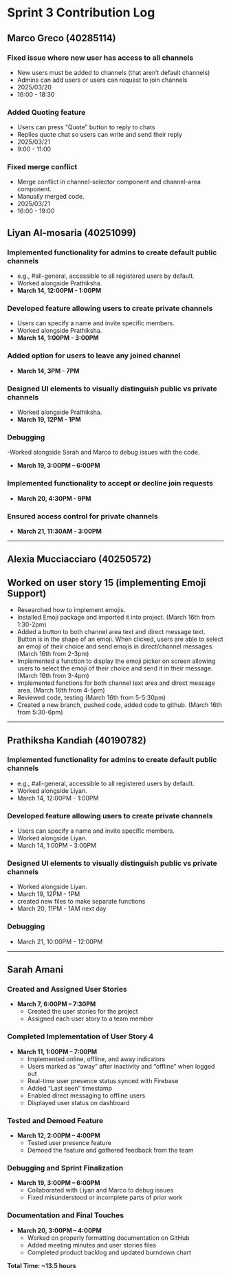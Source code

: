 # Sprint 3 Contribution Log

## Marco Greco (40285114)

### Fixed issue where new user has access to all channels
- New users must be added to channels (that aren’t default channels)
- Admins can add users or users can request to join channels
- 2025/03/20
- 16:00 - 18:30
### Added Quoting feature
- Users can press “Quote” button to reply to chats
- Replies quote chat so users can write and send their reply
- 2025/03/21
- 9:00 - 11:00
### Fixed merge conflict
- Merge conflict in channel-selector component and channel-area component.
- Manually merged code.
- 2025/03/21
- 16:00 - 19:00


## Liyan Al-mosaria (40251099)

### Implemented functionality for admins to create default public channels
- e.g., #all-general, accessible to all registered users by default.
- Worked alongside Prathiksha.
- **March 14, 12:00PM - 1:00PM**  
  
### Developed feature allowing users to create private channels
- Users can specify a name and invite specific members.
- Worked alongside Prathiksha.
- **March 14, 1:00PM - 3:00PM**  
   
### Added option for users to leave any joined channel
- **March 14, 3PM - 7PM**

### Designed UI elements to visually distinguish public vs private channels
- Worked alongside Prathiksha.
- **March 19, 12PM - 1PM**

### Debugging
-Worked alongside Sarah and Marco to debug issues with the code. 
- **March 19, 3:00PM – 6:00PM**  

### Implemented functionality to accept or decline join requests
- **March 20, 4:30PM - 9PM**  

### Ensured access control for private channels
- **March 21, 11:30AM - 3:00PM**  
  
  
---

## Alexia Mucciacciaro (40250572)

## Worked on user story 15 (implementing Emoji Support)
- Researched how to implement emojis. 
- Installed Emoji package and imported it into project. (March 16th from 1:30-2pm)
- Added a button to both channel area text and direct message text. Button is in the shape of an emoji. When clicked, users are able to select an emoji of their choice and send emojis in direct/channel messages. (March 16th from 2-3pm)
- Implemented a function to display the emoji picker on screen allowing users to select the emoji of their choice and send it in their message. (March 16th from 3-4pm)
- Implemented functions for both channel text area and direct message area. (March 16th from 4-5pm)
- Reviewed code, testing (March 16th from 5-5:30pm)
- Created a new branch, pushed code, added code to github. (March 16th from 5:30-6pm)

---

## Prathiksha Kandiah (40190782)

### Implemented functionality for admins to create default public channels
- e.g., #all-general, accessible to all registered users by default.
- Worked alongside Liyan.
- March 14, 12:00PM - 1:00PM

### Developed feature allowing users to create private channels
- Users can specify a name and invite specific members.
- Worked alongside Liyan.
- March 14, 1:00PM - 3:00PM

### Designed UI elements to visually distinguish public vs private channels
- Worked alongside Liyan.
- March 19, 12PM - 1PM
- created new files to make separate functions
- March 20, 11PM - 1AM next day

### Debugging
- March 21, 10:00PM – 12:00PM

---

## Sarah Amani

### Created and Assigned User Stories  
- **March 7, 6:00PM – 7:30PM**  
  - Created the user stories for the project  
  - Assigned each user story to a team member  

### Completed Implementation of User Story 4  
- **March 11, 1:00PM – 7:00PM**  
  - Implemented online, offline, and away indicators  
  - Users marked as “away” after inactivity and “offline” when logged out  
  - Real-time user presence status synced with Firebase  
  - Added “Last seen” timestamp  
  - Enabled direct messaging to offline users  
  - Displayed user status on dashboard  

### Tested and Demoed Feature  
- **March 12, 2:00PM – 4:00PM**  
  - Tested user presence feature  
  - Demoed the feature and gathered feedback from the team  

### Debugging and Sprint Finalization  
- **March 19, 3:00PM – 6:00PM**  
  - Collaborated with Liyan and Marco to debug issues  
  - Fixed misunderstood or incomplete parts of prior work  

### Documentation and Final Touches  
- **March 20, 3:00PM – 4:00PM**  
  - Worked on properly formatting documentation on GitHub  
  - Added meeting minutes and user stories files  
  - Completed product backlog and updated burndown chart  

**Total Time: ~13.5 hours**
